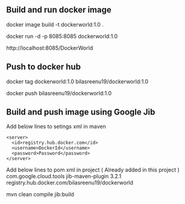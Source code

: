 
## Build and run docker image
docker image build -t dockerworld:1.0 .

docker run -d -p 8085:8085 dockerworld:1.0

http://localhost:8085/DockerWorld

## Push to docker hub
docker tag dockerworld:1.0 bilasreenu19/dockerworld:1.0

docker push bilasreenu19/dockerworld:1.0


## Build and push image using Google Jib

Add below lines to setings xml in maven

    <server>
      <id>registry.hub.docker.com</id>
      <username>DockerId</username>
      <password>Password</password>
    </server>

Add below lines to pom xml in project ( Already added in this project )
             <plugin>
				<groupId>com.google.cloud.tools</groupId>
				<artifactId>jib-maven-plugin</artifactId>
				<version>3.2.1</version>
				<configuration>
					<to>
						<image>registry.hub.docker.com/bilasreenu19/dockerworld</image>
					</to>
				</configuration>
			</plugin>

			
mvn clean compile jib:build
